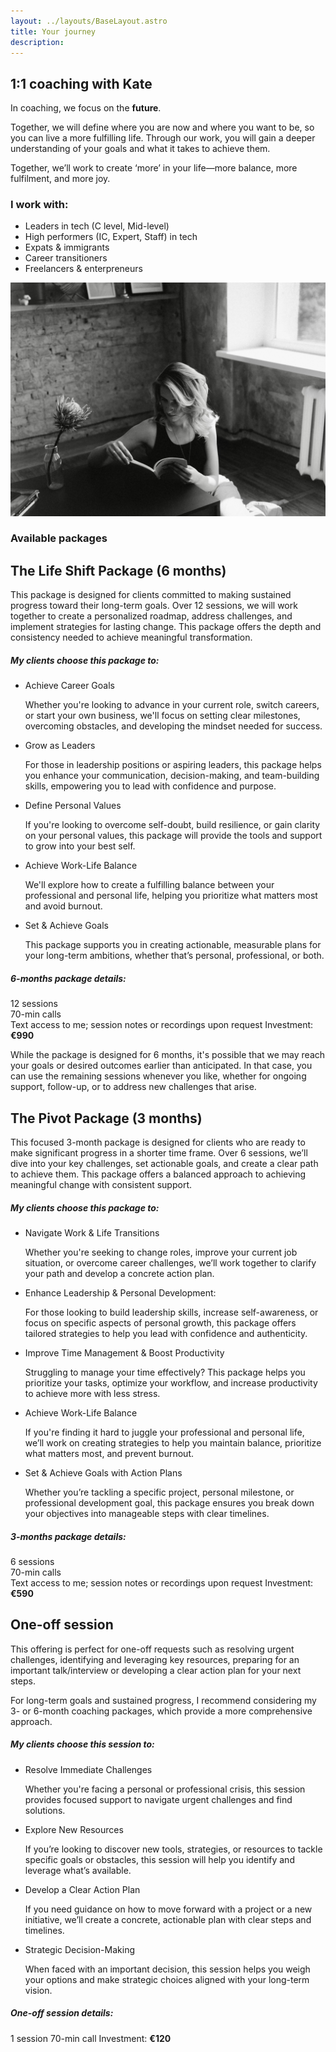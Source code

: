 ```yaml
---
layout: ../layouts/BaseLayout.astro
title: Your journey
description:
---
```


## **1:1 coaching with Kate**


In coaching, we focus on the **future**.

Together, we will define where you are now and where you want to be, so you can live a more fulfilling life. Through our work, you will gain a deeper understanding of your goals and what it takes to achieve them.

Together, we’ll work to create ‘more’ in your life—more balance, more fulfilment, and more joy.

### I work with:

- Leaders in tech (C level, Mid-level)
- High performers (IC, Expert, Staff) in tech
- Expats & immigrants
- Career transitioners 
- Freelancers & enterpreneurs

![Alt text for image](../images/kate-reading.jpg)

### Available packages 


## The Life Shift Package (6 months)


This package is designed for clients committed to making sustained progress toward their long-term goals. Over 12 sessions, we will work together to create a personalized roadmap, address challenges, and implement strategies for lasting change. This package offers the depth and consistency needed to achieve meaningful transformation.

##### My clients choose this package to:

- Achieve Career Goals

	Whether you're looking to advance in your current role, switch careers, or start your own business, we'll focus on setting clear milestones, overcoming obstacles, and developing the mindset needed for success.


- Grow as Leaders 

	For those in leadership positions or aspiring leaders, this package helps you enhance your communication, decision-making, and team-building skills, empowering you to lead with confidence and purpose.


- Define Personal Values 

	If you're looking to overcome self-doubt, build resilience, or gain clarity on your personal values, this package will provide the tools and support to grow into your best self.


- Achieve Work-Life Balance 

	We'll explore how to create a fulfilling balance between your professional and personal life, helping you prioritize what matters most and avoid burnout.


- Set & Achieve Goals

	This package supports you in creating actionable, measurable plans for your long-term ambitions, whether that’s personal, professional, or both.

##### 6-months package details:

12 sessions  
70-min calls  
Text access to me; session notes or recordings upon request
Investment: **€990**

While the package is designed for 6 months, it's possible that we may reach your goals or desired outcomes earlier than anticipated. In that case, you can use the remaining sessions whenever you like, whether for ongoing support, follow-up, or to address new challenges that arise.

## The Pivot Package (3 months)


This focused 3-month package is designed for clients who are ready to make significant progress in a shorter time frame. Over 6 sessions, we’ll dive into your key challenges, set actionable goals, and create a clear path to achieve them. This package offers a balanced approach to achieving meaningful change with consistent support.

##### My clients choose this package to:

- Navigate Work & Life Transitions

	Whether you're seeking to change roles, improve your current job situation, or overcome career challenges, we’ll work together to clarify your path and develop a concrete action plan.


- Enhance Leadership & Personal Development:

	For those looking to build leadership skills, increase self-awareness, or focus on specific aspects of personal growth, this package offers tailored strategies to help you lead with confidence and authenticity.


- Improve Time Management & Boost Productivity

	Struggling to manage your time effectively? This package helps you prioritize your tasks, optimize your workflow, and increase productivity to achieve more with less stress.


- Achieve Work-Life Balance 

	If you're finding it hard to juggle your professional and personal life, we’ll work on creating strategies to help you maintain balance, prioritize what matters most, and prevent burnout.


- Set & Achieve Goals with Action Plans

	Whether you’re tackling a specific project, personal milestone, or professional development goal, this package ensures you break down your objectives into manageable steps with clear timelines.

##### 3-months package details:

6 sessions  
70-min calls  
Text access to me; session notes or recordings upon request
Investment: **€590** 

## One-off session


This offering is perfect for one-off requests such as resolving urgent challenges, identifying and leveraging key resources, preparing for an important talk/interview or developing a clear action plan for your next steps. 

For long-term goals and sustained progress, I recommend considering my 3- or 6-month coaching packages, which provide a more comprehensive approach.

##### My clients choose this session to:

- Resolve Immediate Challenges
  
  	Whether you're facing a personal or professional crisis, this session provides focused support to navigate urgent challenges and find solutions.
  
- Explore New Resources
  
  	If you’re looking to discover new tools, strategies, or resources to tackle specific goals or obstacles, this session will help you identify and leverage what’s available.
  
- Develop a Clear Action Plan
  
  	If you need guidance on how to move forward with a project or a new initiative, we’ll create a concrete, actionable plan with clear steps and timelines.
  
- Strategic Decision-Making
  
  	When faced with an important decision, this session helps you weigh your options and make strategic choices aligned with your long-term vision.

##### One-off session details:
1 session
70-min call
Investment: **€120**


